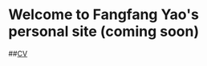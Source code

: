 # Welcome to Fangfang Yao's personal site (coming soon)
##[CV](https://drive.google.com/file/d/1N0yMdTClUG6-wTBN8PpKeeAdzfo1hBWh/view?usp=drive_link)

